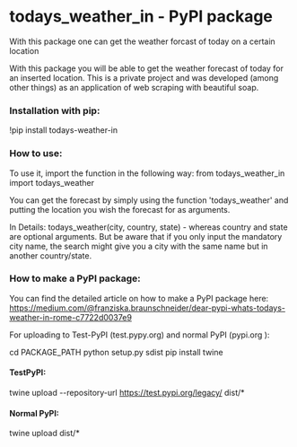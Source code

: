 # todays_weather_in - PyPI package
With this package one can get the weather forcast of today on a certain location

With this package you will be able to get the weather forecast of today for an inserted location.
This is a private project and was developed (among other things) as an application of web scraping with beautiful soap.

### Installation with pip:
!pip install todays-weather-in

### How to use:
To use it, import the function in the following way:
from todays_weather_in import todays_weather

You can get the forecast by simply using the function 'todays_weather' and putting the location you wish the forecast for as arguments.

  In Details:
  todays_weather(city, country, state) - whereas country and state are optional arguments. 
  But be aware that if you only input the mandatory city name, the search might give you a city with the same name but in another country/state.


### How to make a PyPI package:
You can find the detailed article on how to make a PyPI package here: https://medium.com/@franziska.braunschneider/dear-pypi-whats-todays-weather-in-rome-c7722d0037e9 

For uploading to Test-PyPI (test.pypy.org) and normal PyPI (pypi.org ):

cd PACKAGE_PATH 
python setup.py sdist
pip install twine

#### TestPyPI:
twine upload --repository-url https://test.pypi.org/legacy/ dist/*

#### Normal PyPI:
twine upload dist/*